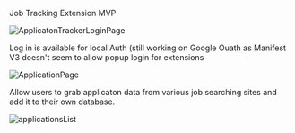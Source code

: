 Job Tracking Extension MVP

![ApplicatonTrackerLoginPage](https://user-images.githubusercontent.com/25205819/193949831-70b7599c-89bc-4ad9-a134-5d62f710bfdb.png)

Log in is available for local Auth (still working on Google Ouath as Manifest V3 doesn't seem to allow popup login for extensions

![ApplicationPage](https://user-images.githubusercontent.com/25205819/193949929-e741fa3c-7ebe-499a-985a-0e6fe9a4420c.png)

Allow users to grab applicaton data from various job searching sites and add it to their own database. 

![applicationsList](https://user-images.githubusercontent.com/25205819/193949990-5d2cc40b-8366-4c8f-bf14-2c7b811cf73a.png)
